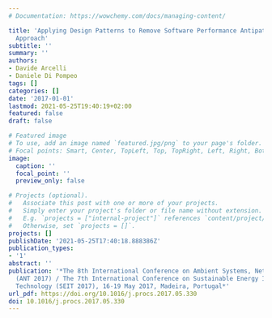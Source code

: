 ```yaml
---
# Documentation: https://wowchemy.com/docs/managing-content/

title: 'Applying Design Patterns to Remove Software Performance Antipatterns: A Preliminary
  Approach'
subtitle: ''
summary: ''
authors:
- Davide Arcelli
- Daniele Di Pompeo
tags: []
categories: []
date: '2017-01-01'
lastmod: 2021-05-25T19:40:19+02:00
featured: false
draft: false

# Featured image
# To use, add an image named `featured.jpg/png` to your page's folder.
# Focal points: Smart, Center, TopLeft, Top, TopRight, Left, Right, BottomLeft, Bottom, BottomRight.
image:
  caption: ''
  focal_point: ''
  preview_only: false

# Projects (optional).
#   Associate this post with one or more of your projects.
#   Simply enter your project's folder or file name without extension.
#   E.g. `projects = ["internal-project"]` references `content/project/deep-learning/index.md`.
#   Otherwise, set `projects = []`.
projects: []
publishDate: '2021-05-25T17:40:18.888386Z'
publication_types:
- '1'
abstract: ''
publication: '*The 8th International Conference on Ambient Systems, Networks and Technologies
  (ANT 2017) / The 7th International Conference on Sustainable Energy Information
  Technology (SEIT 2017), 16-19 May 2017, Madeira, Portugal*'
url_pdf: https://doi.org/10.1016/j.procs.2017.05.330
doi: 10.1016/j.procs.2017.05.330
---
```

